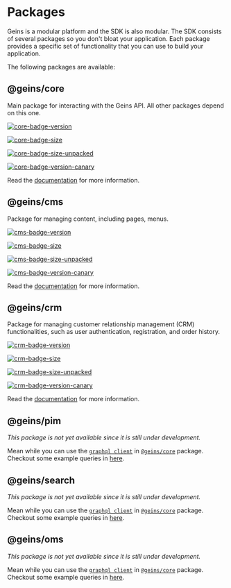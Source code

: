 # Packages

Geins is a modular platform and the SDK is also modular. The SDK consists of several packages so you don't bloat your application. Each package provides a specific set of functionality that you can use to build your application. 

The following packages are available:

## @geins/core <Badge type="info" text="0.3.6" />

Main package for interacting with the Geins API. All other packages depend on this one.

[![core-badge-version]][core-npm-url]

[![core-badge-size]][core-npm-url]

[![core-badge-size-unpacked]][core-npm-url]

[![core-badge-version-canary]][core-npm-url-canary]

Read the [documentation](./core/) for more information.

## @geins/cms <Badge type="info" text="0.3.6" />

Package for managing content, including pages, menus.

[![cms-badge-version]][cms-npm-url]

[![cms-badge-size]][cms-npm-url]

[![cms-badge-size-unpacked]][cms-npm-url]

[![cms-badge-version-canary]][cms-npm-url-canary]

Read the [documentation](./cms/) for more information.

## @geins/crm <Badge type="info" text="0.3.6" />

Package for managing customer relationship management (CRM) functionalities, such as user authentication, registration, and order history.

[![crm-badge-version]][crm-npm-url]

[![crm-badge-size]][crm-npm-url]

[![crm-badge-size-unpacked]][crm-npm-url]

[![crm-badge-version-canary]][crm-npm-url-canary]

Read the [documentation](./crm/) for more information.

## @geins/pim <Badge type="warning" text="TBA" />

_This package is not yet available since it is still under development._

Mean while you can use the [`graphql client`](./core/graphql-client) in [`@geins/core`](./core/) package. Checkout some example queries in [here](./../guide/examples/gql/).


## @geins/search <Badge type="warning" text="TBA" />

_This package is not yet available since it is still under development._

Mean while you can use the [`graphql client`](./core/graphql-client) in [`@geins/core`](./core/) package. Checkout some example queries in [here](./../guide/examples/gql/).

## @geins/oms <Badge type="warning" text="TBA" />

_This package is not yet available since it is still under development._

Mean while you can use the [`graphql client`](./core/graphql-client) in [`@geins/core`](./core/) package. Checkout some example queries in [here](./../guide/examples/gql/).

[core-npm-url]: https://www.npmjs.com/package/@geins/core
[core-npm-url-canary]: https://www.npmjs.com/package/@geins/core/v/canary
[core-badge-version]: https://img.shields.io/npm/v/%40geins%2Fcore?style=for-the-badge&label=latest%20version
[core-badge-version-canary]: https://img.shields.io/npm/v/%40geins%2Fcore/canary?style=for-the-badge&label=Latest%20canary
[core-badge-size]: https://img.shields.io/bundlejs/size/%40geins%2Fcore?style=for-the-badge
[core-badge-size-unpacked]: https://img.shields.io/npm/unpacked-size/%40geins%2Fcore?style=for-the-badge
[cms-npm-url]: https://www.npmjs.com/package/@geins/cms
[cms-npm-url-canary]: https://www.npmjs.com/package/@geins/cms/v/canary
[cms-badge-version]: https://img.shields.io/npm/v/%40geins%2Fcms?style=for-the-badge&label=latest%20version
[cms-badge-version-canary]: https://img.shields.io/npm/v/%40geins%2Fcms/canary?style=for-the-badge&label=Latest%20canary
[cms-badge-size]: https://img.shields.io/bundlejs/size/%40geins%2Fcms?style=for-the-badge
[cms-badge-size-unpacked]: https://img.shields.io/npm/unpacked-size/%40geins%2Fcms?style=for-the-badge
[crm-npm-url]: https://www.npmjs.com/package/@geins/crm
[crm-npm-url-canary]: https://www.npmjs.com/package/@geins/crm/v/canary
[crm-badge-version]: https://img.shields.io/npm/v/%40geins%2Fcrm?style=for-the-badge&label=latest%20version
[crm-badge-version-canary]: https://img.shields.io/npm/v/%40geins%2Fcrm/canary?style=for-the-badge&label=Latest%20canary
[crm-badge-size]: https://img.shields.io/bundlejs/size/%40geins%2Fcrm?style=for-the-badge
[crm-badge-size-unpacked]: https://img.shields.io/npm/unpacked-size/%40geins%2Fcrm?style=for-the-badge
